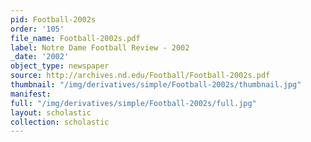 ```yaml
---
pid: Football-2002s
order: '105'
file_name: Football-2002s.pdf
label: Notre Dame Football Review - 2002
_date: '2002'
object_type: newspaper
source: http://archives.nd.edu/Football/Football-2002s.pdf
thumbnail: "/img/derivatives/simple/Football-2002s/thumbnail.jpg"
manifest:
full: "/img/derivatives/simple/Football-2002s/full.jpg"
layout: scholastic
collection: scholastic
---
```

